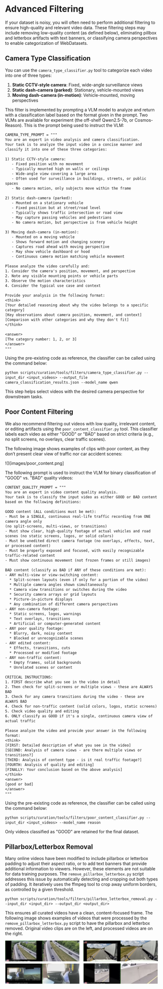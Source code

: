 # Advanced Filtering

If your dataset is noisy, you will often need to perform additional filtering to ensure high-quality and relevant video data. These filtering steps may include removing low-quality content (as defined below), eliminating pillbox and letterbox artifacts with text banners, or classifying camera perspectives to enable categorization of WebDatasets.

## Camera Type Classification

You can use the `camera_type_classifier.py` tool to categorize each video into one of three types:

1. **Static CCTV-style camera**: Fixed, wide-angle surveillance views
1. **Static dash-camera (parked)**: Stationary, vehicle-mounted views
1. **Moving dash-camera (in-motion)**: Vehicle-mounted, moving perspectives

This filter is implemented by prompting a VLM model to analyze and return with a classification label based on the format given in the prompt. Two VLMs are available for experiment (the off-shelf Qwen2.5-7b, or Cosmos-Reason). This is the prompt being used to instruct the VLM:

```
CAMERA_TYPE_PROMPT = """
You are an expert in video analysis and camera classification.
Your task is to analyze the input video in a concise manner and
classify it into one of these three categories:

1) Static CCTV-style camera:
   - Fixed position with no movement
   - Typically mounted high on walls or ceilings
   - Wide-angle view covering a large area
   - Often used for surveillance in buildings, streets, or public spaces
   - No camera motion, only subjects move within the frame

2) Static dash-camera (parked):
   - Mounted on a stationary vehicle
   - Fixed position but at street/road level
   - Typically shows traffic intersection or road view
   - May capture passing vehicles and pedestrians
   - No camera motion, but perspective is from vehicle height

3) Moving dash-camera (in-motion):
   - Mounted on a moving vehicle
   - Shows forward motion and changing scenery
   - Captures road ahead with moving perspective
   - May show vehicle dashboard or hood
   - Continuous camera motion matching vehicle movement

Please analyze the video carefully and:
1. Consider the camera's position, movement, and perspective
2. Note any visible mounting points or vehicle parts
3. Observe the motion characteristics
4. Consider the typical use case and context

Provide your analysis in the following format:
<think>
[Your detailed reasoning about why the video belongs to a specific category]
[Key observations about camera position, movement, and context]
[Comparison with other categories and why they don't fit]
</think>

<answer>
[The category number: 1, 2, or 3]
</answer>
"""
```

Using the pre-existing code as reference, the classifier can be called using the command below:

```shell
python scripts/curation/tools/filters/camera_type_classifier.py --input_dir <input_videos> --output_file camera_classification_results.json --model_name qwen
```

This step helps select videos with the desired camera perspective for downstream tasks.

## Poor Content Filtering

We also recommend filtering out videos with low quality, irrelevant content, or editing artifacts using the `poor_content_classifier.py` tool. This classifier labels each video as either "GOOD" or "BAD" based on strict criteria (e.g., no split screens, no overlays, clear traffic scenes).

The following image shows examples of clips with poor content, as they don’t present clear view of traffic nor car accident scenes:

!()[images/poor_content.png]

The following prompt is used to instruct the VLM for binary classification of "GOOD" vs. "BAD" quality videos:

```
CONTENT_QUALITY_PROMPT = """
You are an expert in video content quality analysis.
Your task is to classify the input video as either GOOD or BAD content
based on the following definitions:

GOOD content (ALL conditions must be met):
- Must be a SINGLE, continuous real-life traffic recording from ONE camera angle only
(no split-screens, multi-views, or transitions)
- Must show clear, high-quality footage of actual vehicles and road scenes (no static screens, logos, or solid colors)
- Must be unedited direct camera footage (no overlays, effects, text, or processed content)
- Must be properly exposed and focused, with easily recognizable traffic-related content
- Must show continuous movement (not frozen frames or still images)

BAD content (classify as BAD if ANY of these conditions are met):
- ANY multi-view or view-switching content:
  * Split-screen layouts (even if only for a portion of the video)
  * Multiple camera angles shown simultaneously
  * Camera view transitions or switches during the video
  * Security camera arrays or grid layouts
  * Picture-in-picture displays
  * Any combination of different camera perspectives
- ANY non-camera footage:
  * Static screens, logos, warnings
  * Text overlays, transitions
  * Artificial or computer-generated content
- ANY poor quality footage:
  * Blurry, dark, noisy content
  * Blocked or unrecognizable scenes
- ANY edited content:
  * Effects, transitions, cuts
  * Processed or modified footage
- ANY non-traffic content:
  * Empty frames, solid backgrounds
  * Unrelated scenes or content

CRITICAL INSTRUCTIONS:
1. FIRST describe what you see in the video in detail
2. Then check for split-screens or multiple views - these are ALWAYS BAD
3. Check for any camera transitions during the video - these are ALWAYS BAD
4. Check for non-traffic content (solid colors, logos, static screens)
5. Check video quality and editing
6. ONLY classify as GOOD if it's a single, continuous camera view of actual traffic

Please analyze the video and provide your answer in the following format:
<think>
[FIRST: Detailed description of what you see in the video]
[SECOND: Analysis of camera views - are there multiple views or transitions?]
[THIRD: Analysis of content type - is it real traffic footage?]
[FOURTH: Analysis of quality and editing]
[FINALLY: Your conclusion based on the above analysis]
</think>
<answer>
[good or bad]
</answer>
"""
```

Using the pre-existing code as reference, the classifier can be called using the command below:

```shell
python scripts/curation/tools/filters/poor_content_classifier.py --input_dir <input_videos> --model_name reason
```

Only videos classified as "GOOD" are retained for the final dataset.

## Pillarbox/Letterbox Removal

Many online videos have been modified to include pillarbox or letterbox padding to adjust their aspect ratio, or to add text banners that provide additional information to viewers. However, these elements are not suitable for data training purposes. The `remove_pillarbox_letterbox.py` script addresses this issue by automatically detecting and cropping out both types of padding. It iteratively uses the ffmpeg tool to crop away uniform borders, as controlled by a given threshold.

```shell
python scripts/curation/tools/filters/pillarbox_letterbox_removal.py --input_dir <input_dir> --output_dir <output_dir>
```

This ensures all curated videos have a clean, content-focused frame. The following image shows examples of videos that were processed by the `remove_pillarbox_letterbox.py` script to have the pillarbox and letterbox removed. Original video clips are on the left, and processed videos are on the right.

![](images/pillarbox_letterbox.png)
